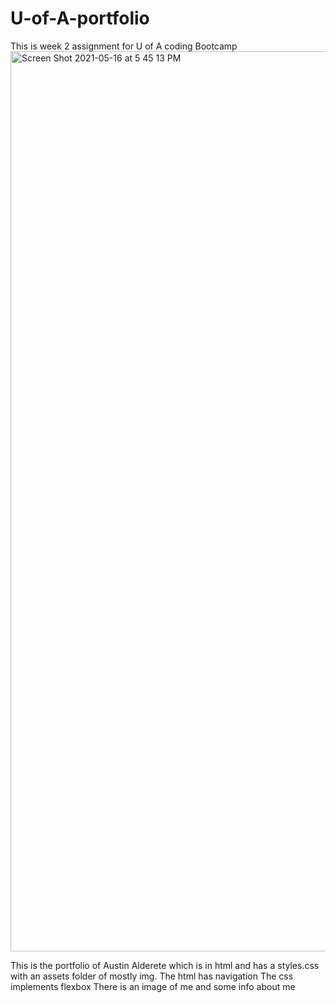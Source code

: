 # U-of-A-portfolio
This is week 2 assignment for U of A coding Bootcamp 
<img width="1440" alt="Screen Shot 2021-05-16 at 5 45 13 PM" src="https://user-images.githubusercontent.com/81729807/118418803-cef8c600-b66e-11eb-9160-5a99362e8bac.png">

This is the portfolio of Austin Alderete which is in html and has a styles.css with an assets folder of mostly img.
The html has navigation 
The css implements flexbox 
There is an image of me and some info about me
